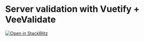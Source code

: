 # Server validation with Vuetify + VeeValidate

[![Open in StackBlitz](https://developer.stackblitz.com/img/open_in_stackblitz.svg)](https://stackblitz.com/github/___YOUR_PATH___)
